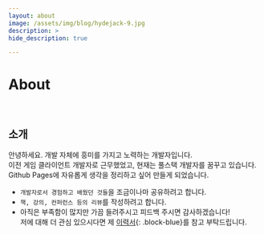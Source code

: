 ```yaml
---
layout: about
image: /assets/img/blog/hydejack-9.jpg
description: >
hide_description: true

---
```


# About
<!--author-->
<br>

## 소개

안녕하세요. 개발 자체에 흥미를 가지고 노력하는 개발자입니다.  
이전 게임 클라이언트 개발자로 근무했었고, 현재는 풀스택 개발자를 꿈꾸고 있습니다.  
Github Pages에 자유롭게 생각을 정리하고 싶어 만들게 되었습니다.   

- ```개발자로서 경험하고 배웠던 것들```을 조금이나마 공유하려고 합니다.   
- ```책, 강의, 컨퍼런스 등의 리뷰```를 작성하려고 합니다.
- 아직은 부족함이 많지만 가끔 들려주시고 피드백 주시면 감사하겠습니다!  
저에 대해 더 관심 있으시다면 제 [이력서](/assets/CV.pdf){: .block-blue}를 참고 부탁드립니다. 
